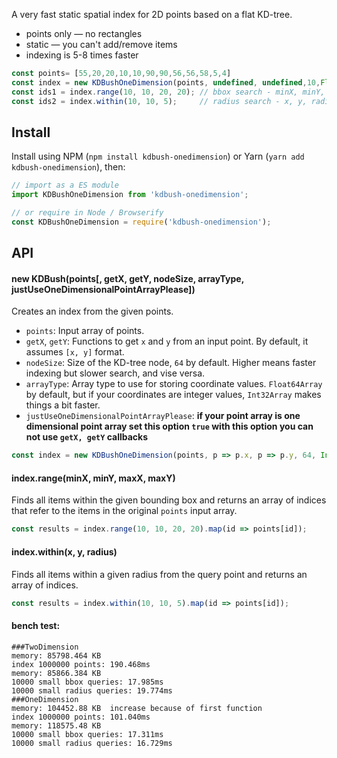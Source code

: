 

A very fast static spatial index for 2D points based on a flat KD-tree.

- points only — no rectangles
- static — you can't add/remove items
- indexing is 5-8 times faster

```js
const points= [55,20,20,10,10,90,90,56,56,58,5,4]
const index = new KDBushOneDimension(points, undefined, undefined,10,Float64Array, true);         // make an index
const ids1 = index.range(10, 10, 20, 20); // bbox search - minX, minY, maxX, maxY
const ids2 = index.within(10, 10, 5);     // radius search - x, y, radius
```

## Install

Install using NPM (`npm install kdbush-onedimension`) or Yarn (`yarn add kdbush-onedimension`), then:

```js
// import as a ES module
import KDBushOneDimension from 'kdbush-onedimension';

// or require in Node / Browserify
const KDBushOneDimension = require('kdbush-onedimension');
```

## API

#### new KDBush(points[, getX, getY, nodeSize, arrayType, justUseOneDimensionalPointArrayPlease])

Creates an index from the given points.

- `points`: Input array of points.
- `getX`, `getY`: Functions to get `x` and `y` from an input point. By default, it assumes `[x, y]` format.
- `nodeSize`: Size of the KD-tree node, `64` by default. Higher means faster indexing but slower search, and vise versa.
- `arrayType`: Array type to use for storing coordinate values. `Float64Array` by default, but if your coordinates are integer values, `Int32Array` makes things a bit faster.
- `justUseOneDimensionalPointArrayPlease`: **if your point array is one dimensional point array set this option `true` with this option you can not use `getX, getY` callbacks**

```js
const index = new KDBushOneDimension(points, p => p.x, p => p.y, 64, Int32Array);
```

#### index.range(minX, minY, maxX, maxY)

Finds all items within the given bounding box and returns an array of indices that refer to the items in the original `points` input array.

```js
const results = index.range(10, 10, 20, 20).map(id => points[id]);
```

#### index.within(x, y, radius)

Finds all items within a given radius from the query point and returns an array of indices.

```js
const results = index.within(10, 10, 5).map(id => points[id]);
```

#### bench test:

```
###TwoDimension
memory: 85798.464 KB
index 1000000 points: 190.468ms
memory: 85866.384 KB
10000 small bbox queries: 17.985ms
10000 small radius queries: 19.774ms
###OneDimension
memory: 104452.88 KB  increase because of first function
index 1000000 points: 101.040ms
memory: 118575.48 KB
10000 small bbox queries: 17.311ms
10000 small radius queries: 16.729ms
```
